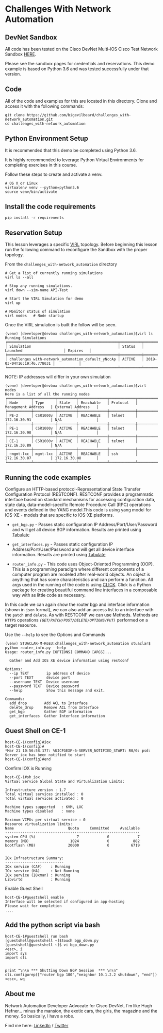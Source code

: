 # Challenges With Network Automation

## DevNet Sandbox
All code has been tested on the Cisco DevNet Multi-IOS Cisco Test Network Sandbox [HERE](https://devnetsandbox.cisco.com/RM/Diagram/Index/6b023525-4e7f-4755-81ae-05ac500d464a?diagramType=Topology).

Please see the sandbox pages for credentials and reservations. This demo example is based on Python 3.6 and was tested successfully under that version.


## Code

All of the code and examples for this are located in this directory. Clone and access it with the following commands:

```
git clone https://github.com/bigevilbeard/challenges_with-network_automation.git
cd challenges_with-network_automation
```

## Python Environment Setup
It is recommended that this demo be completed using Python 3.6.

It is highly recommended to leverage Python Virtual Environments for completing exercises in this course.

Follow these steps to create and activate a venv.
```
# OS X or Linux
virtualenv venv --python=python3.6
source venv/bin/activate
```
## Install the code requirements
```
pip install -r requirements
```

## Reservation Setup
This lesson leverages a specific [VIRL](https://github.com/bigevilbeard/challenges_with-network_automation/blob/master/topology.virl) topology. Before beginning this lesson run the following command to reconfigure the Sandbox with the proper topology.

From the `challenges_with-network_automation` directory
```
# Get a list of currently running simulations
virl ls --all

# Stop any running simulations.
virl down --sim-name API-Test

# Start the VIRL Simulation for demo
virl up

# Monitor status of simulation
virl nodes   # Node startup
```
Once the VIRL simulation is built the follow will be seen.
```
(venv) [developer@devbox challenges_with-network_automation]$virl ls
Running Simulations
╒═══════════════════════════════════════════════════╤══════════╤════════════════════════════╤═══════════╕
│ Simulation                                        │ Status   │ Launched                   │ Expires   │
╞═══════════════════════════════════════════════════╪══════════╪════════════════════════════╪═══════════╡
│ challenges_with-network_automation_default_yNccAp │ ACTIVE   │ 2019-03-04T16:19:46.778031 │           │
╘═══════════════════════════════════════════════════╧══════════╧════════════════════════════╧═══════════╛
```

NOTE: IP addresses will differ in your own simulation

```
(venv) [developer@devbox challenges_with-network_automation]$virl nodes
Here is a list of all the running nodes
╒═══════════╤══════════╤═════════╤═════════════╤════════════╤══════════════════════╤════════════════════╕
│ Node      │ Type     │ State   │ Reachable   │ Protocol   │ Management Address   │ External Address   │
╞═══════════╪══════════╪═════════╪═════════════╪════════════╪══════════════════════╪════════════════════╡
│ PE-2      │ CSR1000v │ ACTIVE  │ REACHABLE   │ telnet     │ 172.16.30.91         │ N/A                │
├───────────┼──────────┼─────────┼─────────────┼────────────┼──────────────────────┼────────────────────┤
│ PE-1      │ CSR1000v │ ACTIVE  │ REACHABLE   │ telnet     │ 172.16.30.90         │ N/A                │
├───────────┼──────────┼─────────┼─────────────┼────────────┼──────────────────────┼────────────────────┤
│ CE-1      │ CSR1000v │ ACTIVE  │ REACHABLE   │ telnet     │ 172.16.30.89         │ N/A                │
├───────────┼──────────┼─────────┼─────────────┼────────────┼──────────────────────┼────────────────────┤
│ ~mgmt-lxc │ mgmt-lxc │ ACTIVE  │ REACHABLE   │ ssh        │ 172.16.30.87         │ 172.16.30.88       │
╘═══════════╧══════════╧═════════╧═════════════╧════════════╧══════════════════════╧════════════════════╛
```

## Running the code examples

Configure an HTTP-based protocol-Representational State Transfer Configuration Protocol (RESTCONF). RESTCONF provides a programmatic interface based on standard mechanisms for accessing configuration data, state data, data-model-specific Remote Procedure Call (RPC) operations and events defined in the YANG model.This code is using yang model for IOS-XE - models that are specific to IOS-XE platforms.

- `get_bgp.py` - Passes static configuration IP Address/Port/User/Password and will get all device BGP information. Results are printed using [Tabulate](https://pypi.org/project/tabulate/)
- `get_interfaces.py` - Passes static configuration IP Address/Port/User/Password and will get all device interface information. Results are printed using [Tabulate](https://pypi.org/project/tabulate/)

- `router_info.py` - This code uses Object-Oriented Programming (OOP). This is a programming paradigm where different components of a computer program are modeled after real-world objects. An object is anything that has some characteristics and can perform a function. All args used in the running of the code is using [CLICK](https://click.palletsprojects.com/en/7.x/). Click is a Python package for creating beautiful command line interfaces in a composable way with as little code as necessary.

In this code we can again show the router bgp and interface  information (shown in `json` format), we can also add an access list to an interface with the `patch` and `delete`. As with RESTCONF we can use Methods. Methods are `HTTPS` operations _`(GET/PATCH/POST/DELETE/OPTIONS/PUT)`_ performed on a target resource.

Use the `--help` to see the Options and Commands

```
(venv) STUACLAR-M-R6EU:challenges_with-network_automation stuaclar$ python router_info.py --help
Usage: router_info.py [OPTIONS] COMMAND [ARGS]...

  Gather and Add IOS XE device information using restconf

Options:
  --ip TEXT        ip address of device
  --port TEXT      device port
  --username TEXT  Device username
  --password TEXT  Device password
  --help           Show this message and exit.

Commands:
  add_drop        Add ACL to Interface
  delete_drop     Remove ACL from Interface
  get_bgp         Gather BGP information
  get_interfaces  Gather Interface information
```
## Guest Shell on CE-1

```
host-CE-1(config)#iox
host-CE-1(config)#
*Mar 21 10:56:58.177: %UICFGEXP-6-SERVER_NOTIFIED_START: R0/0: psd: Server iox has been notified to start
host-CE-1(config)#end
```
Confirm IOX is Running

```
host-CE-1#sh iox
Virtual Service Global State and Virtualization Limits:

Infrastructure version : 1.7
Total virtual services installed : 0
Total virtual services activated : 0

Machine types supported   : KVM, LXC
Machine types disabled    : none

Maximum VCPUs per virtual service : 0
Resource virtualization limits:
Name                         Quota     Committed     Available
--------------------------------------------------------------
system CPU (%)                   7             0             7
memory (MB)                   1024             0           882
bootflash (MB)               20000             0          6719


IOx Infrastructure Summary:
---------------------------
IOx service (CAF)    : Running
IOx service (HA)     : Not Running
IOx service (IOxman) : Running
Libvirtd             : Running
```
Enable Guest Shell
```
host-CE-1#guestshell enable
Interface will be selected if configured in app-hosting
Please wait for completion
....

```

## Add the python script via bash

```
host-CE-1#guestshell run bash
[guestshell@guestshell ~]$touch bgp_down.py
[guestshell@guestshell ~]$ vi bgp_down.py
<esc>, i
import sys
import cli


print "\n\n *** Shutting Down BGP Session  *** \n\n"
cli.configurep(["router bgp 100","neighbor 10.1.2.2 shutdown", "end"])
<esc>, wq
```

## About me

Network Automation Developer Advocate for Cisco DevNet.
I'm like Hugh Hefner... minus the mansion, the exotic cars, the girls, the magazine and the money. So basically, I have a robe.

Find me here: [LinkedIn](https://www.linkedin.com/in/stuarteclark/) / [Twitter](https://twitter.com/bigevilbeard)
